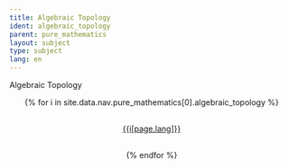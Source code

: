 ```yaml
---
title: Algebraic Topology
ident: algebraic_topology
parent: pure_mathematics
layout: subject
type: subject
lang: en
---
```


Algebraic Topology




<div style="position: relative;" align="center">

{% for i in site.data.nav.pure_mathematics[0].algebraic_topology %}
<div style="margin: 30px;"><a href="/chapters/{{page.lang}}/{{i.ident}}.html" class="chapter">{{i[page.lang]}}</a></div>
{% endfor %}

</div>

